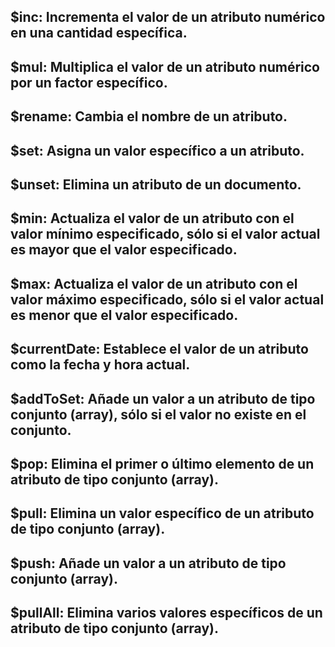 ## $inc: Incrementa el valor de un atributo numérico en una cantidad específica.

##  $mul: Multiplica el valor de un atributo numérico por un factor específico.

## $rename: Cambia el nombre de un atributo.

## $set: Asigna un valor específico a un atributo.

## $unset: Elimina un atributo de un documento.

## $min: Actualiza el valor de un atributo con el valor mínimo especificado, sólo si el valor actual es mayor que el valor especificado.

## $max: Actualiza el valor de un atributo con el valor máximo especificado, sólo si el valor actual es menor que el valor especificado.

## $currentDate: Establece el valor de un atributo como la fecha y hora actual.

## $addToSet: Añade un valor a un atributo de tipo conjunto (array), sólo si el valor no existe en el conjunto.

## $pop: Elimina el primer o último elemento de un atributo de tipo conjunto (array).

## $pull: Elimina un valor específico de un atributo de tipo conjunto (array).

## $push: Añade un valor a un atributo de tipo conjunto (array).

## $pullAll: Elimina varios valores específicos de un atributo de tipo conjunto (array).